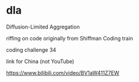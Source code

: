# dla
Diffusion-Limited Aggregation 

riffing on code originally from Shiffman Coding train 

coding challenge 34


link for China (not YouTube)

https://www.bilibili.com/video/BV1aW411Z7EW

